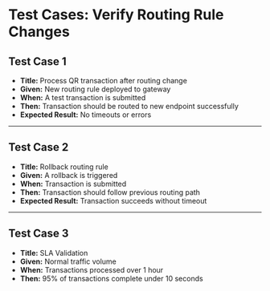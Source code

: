 # Test Cases: Verify Routing Rule Changes

## Test Case 1

- **Title:** Process QR transaction after routing change
- **Given:** New routing rule deployed to gateway
- **When:** A test transaction is submitted
- **Then:** Transaction should be routed to new endpoint successfully
- **Expected Result:** No timeouts or errors

---

## Test Case 2

- **Title:** Rollback routing rule
- **Given:** A rollback is triggered
- **When:** Transaction is submitted
- **Then:** Transaction should follow previous routing path
- **Expected Result:** Transaction succeeds without timeout

---

## Test Case 3

- **Title:** SLA Validation
- **Given:** Normal traffic volume
- **When:** Transactions processed over 1 hour
- **Then:** 95% of transactions complete under 10 seconds
